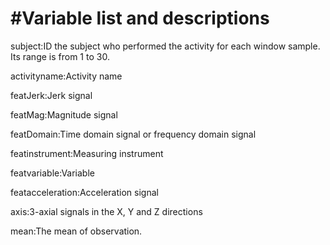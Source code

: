 #Variable list and descriptions
================================================================================

subject:ID the subject who performed the activity for each window sample. Its range is from 1 to 30.

activityname:Activity name

featJerk:Jerk signal

featMag:Magnitude signal

featDomain:Time domain signal or frequency domain signal

featinstrument:Measuring instrument

featvariable:Variable

featacceleration:Acceleration signal

axis:3-axial signals in the X, Y and Z directions

mean:The mean of observation.
